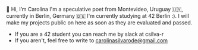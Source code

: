 👋 Hi, I’m Carolina
I'm  a speculative poet from Montevideo, Uruguay 🇺🇾, currently in Berlin, Germany 🇩🇪
I'm currently studying at 42 Berlin :). I will make my projects public on here as soon as they are evaluated and passed.
- If you are a 42 student you can reach me by slack at csilva-r
- If you aren't, feel free to write to carolinasilvarode@gmail.com

<!---
budindepunk/budindepunk is a ✨ special ✨ repository because its `README.md` (this file) appears on your GitHub profile.
You can click the Preview link to take a look at your changes.
--->
